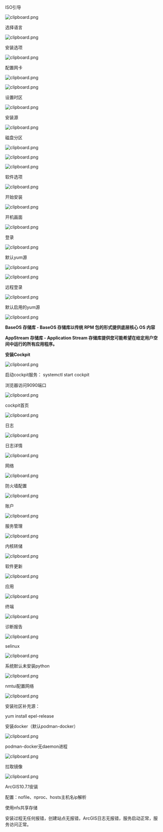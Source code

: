 ISO引导

![clipboard.png](https://raw.githubusercontent.com/longtds/longtds.github.io/master/_posts/media/a2e4044d7bd05dea15ddff78205cd278.png)

选择语言

![clipboard.png](https://raw.githubusercontent.com/longtds/longtds.github.io/master/_posts/media/e3fc9272d057656a4be5e00862749c18.png)

安装选项

![clipboard.png](https://raw.githubusercontent.com/longtds/longtds.github.io/master/_posts/media/fe694e00b53a4dacaa57c2e8e2815ce2.png)

配置网卡

![clipboard.png](https://raw.githubusercontent.com/longtds/longtds.github.io/master/_posts/media/f6f02cf1592310221bf4cad9be915a4f.png)

![clipboard.png](https://raw.githubusercontent.com/longtds/longtds.github.io/master/_posts/media/b12a35e38b7aafef887be43dbd5ddaab.png)

设置时区

![clipboard.png](https://raw.githubusercontent.com/longtds/longtds.github.io/master/_posts/media/5741aee6d3a0c8e00132b9948950ba4f.png)

安装源

![clipboard.png](https://raw.githubusercontent.com/longtds/longtds.github.io/master/_posts/media/36778f728ee2c0c0b080b8014c2bd7f3.png)

磁盘分区

![clipboard.png](https://raw.githubusercontent.com/longtds/longtds.github.io/master/_posts/media/7ecdc51c90309518252ec902c57f31fc.png)

![clipboard.png](https://raw.githubusercontent.com/longtds/longtds.github.io/master/_posts/media/118ec2296374fce2edb37fc4d2cfa124.png)

![clipboard.png](https://raw.githubusercontent.com/longtds/longtds.github.io/master/_posts/media/f3549c62dcc7ac27bff7a162a3120d02.png)

软件选项

![clipboard.png](https://raw.githubusercontent.com/longtds/longtds.github.io/master/_posts/media/a11850a12933c8cfa9dab0f3e8741112.png)

开始安装

![clipboard.png](https://raw.githubusercontent.com/longtds/longtds.github.io/master/_posts/media/405df2b17e5b3138c409cec4bc42a63e.png)

开机画面

![clipboard.png](https://raw.githubusercontent.com/longtds/longtds.github.io/master/_posts/media/bb58271cb8f738c1ebead1b69b147bb3.png)

登录

![clipboard.png](https://raw.githubusercontent.com/longtds/longtds.github.io/master/_posts/media/fec22b97b6542f4777bcb9d625ba9c27.png)

默认yum源

![clipboard.png](https://raw.githubusercontent.com/longtds/longtds.github.io/master/_posts/media/49c82cfb1a79c5e5d99638aad1b20769.png)

![clipboard.png](https://raw.githubusercontent.com/longtds/longtds.github.io/master/_posts/media/52d5d69217e9571968a0ca5ad6909ba7.png)

远程登录

![clipboard.png](https://raw.githubusercontent.com/longtds/longtds.github.io/master/_posts/media/a8f4da853bfb97e60367316f55b47ace.png)

默认启用的yum源

![clipboard.png](https://raw.githubusercontent.com/longtds/longtds.github.io/master/_posts/media/e4ddaa6c18b20bac92dffeb429420d91.png)

**BaseOS 存储库 - BaseOS 存储库以传统 RPM 包的形式提供底层核心 OS 内容**

**AppStream 存储库 - Application Stream
存储库提供您可能希望在给定用户空间中运行的所有应用程序。**

**安装Cockpit**

![clipboard.png](https://raw.githubusercontent.com/longtds/longtds.github.io/master/_posts/media/ec9f838e7a2dee38a6a95e08b189e9ad.png)

启动cockpit服务： systemctl start cockpit

浏览器访问9090端口

![clipboard.png](https://raw.githubusercontent.com/longtds/longtds.github.io/master/_posts/media/c37bd4aef571e1b6877fc7ab585d1001.png)

cockpit首页

![clipboard.png](https://raw.githubusercontent.com/longtds/longtds.github.io/master/_posts/media/4db6c10fdc5c223291ead85c0107cf4e.png)

日志

![clipboard.png](https://raw.githubusercontent.com/longtds/longtds.github.io/master/_posts/media/452137b475becb76410066b7fb57f15c.png)

日志详情

![clipboard.png](https://raw.githubusercontent.com/longtds/longtds.github.io/master/_posts/media/ff379eb01832d0ec47d3e5535dd1d4e5.png)

网络

![clipboard.png](https://raw.githubusercontent.com/longtds/longtds.github.io/master/_posts/media/d585932ef51f55611720f54965b651f8.png)

防火墙配置

![clipboard.png](https://raw.githubusercontent.com/longtds/longtds.github.io/master/_posts/media/ab2968fd831a3831f51f5f42476788e6.png)

账户

![clipboard.png](https://raw.githubusercontent.com/longtds/longtds.github.io/master/_posts/media/cddbcbe5334999acb2e623643d851742.png)

服务管理

![clipboard.png](https://raw.githubusercontent.com/longtds/longtds.github.io/master/_posts/media/2af4436cf8f84b90bcfa2dd479d0ec69.png)

内核转储

![clipboard.png](https://raw.githubusercontent.com/longtds/longtds.github.io/master/_posts/media/b3a572e22b0e60c565568a6cce272376.png)

软件更新

![clipboard.png](https://raw.githubusercontent.com/longtds/longtds.github.io/master/_posts/media/fb0f2829f35806015bc794d44a93cee4.png)

应用

![clipboard.png](https://raw.githubusercontent.com/longtds/longtds.github.io/master/_posts/media/64007fde0212adb1f9087ca2b7b97204.png)

终端

![clipboard.png](https://raw.githubusercontent.com/longtds/longtds.github.io/master/_posts/media/b2c2139484c9a55eac3b01076e9c31df.png)

诊断报告

![clipboard.png](https://raw.githubusercontent.com/longtds/longtds.github.io/master/_posts/media/1079a90aaf3d78747ce07231c872d694.png)

selinux

![clipboard.png](https://raw.githubusercontent.com/longtds/longtds.github.io/master/_posts/media/39be197ab0a9970ae645475aa2eff84d.png)

系统默认未安装python

![clipboard.png](https://raw.githubusercontent.com/longtds/longtds.github.io/master/_posts/media/53f35565e8abed95e8236beafdcafc1a.png)

nmtui配置网络

![clipboard.png](https://raw.githubusercontent.com/longtds/longtds.github.io/master/_posts/media/bda2b5b1d1ef31c4c1ce0c0ed25c609c.png)

安装社区补充源：

yum install epel-release

安装docker（默认podman-docker）

![clipboard.png](https://raw.githubusercontent.com/longtds/longtds.github.io/master/_posts/media/c507fc381ba2ffca63425e7b923cf69c.png)

podman-docker无daemon进程

![clipboard.png](https://raw.githubusercontent.com/longtds/longtds.github.io/master/_posts/media/e348253dc5019b7cc4a96446a9764575.png)

拉取镜像

![clipboard.png](https://raw.githubusercontent.com/longtds/longtds.github.io/master/_posts/media/06046afe24185f99d3a7a1f75db5ad6f.png)

ArcGIS10.7.1安装

配置：nofile、nproc、hosts主机名ip解析

使用nfs共享存储

安装过程无任何报错，创建站点无报错，ArcGIS日志无报错，服务启动正常，服务访问正常。
